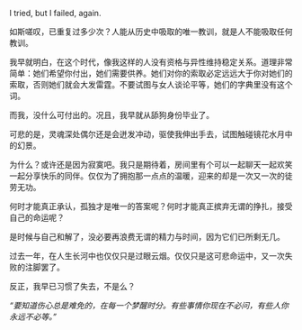 I tried, but I failed, again.

如斯嗟叹，已重复过多少次？人能从历史中吸取的唯一教训，就是人不能吸取任何教训。

我早就明白，在这个时代，像我这样的人没有资格与异性维持稳定关系。道理非常简单：她们希望你付出，她们需要供养。她们对你的索取必定远远大于你对她们的索取，否则她们就会大发雷霆。不要试图与女人谈论平等，她们的字典里没有这个词。

而我，没什么可付出的。况且，我早就从舔狗身份毕业了。

可悲的是，灵魂深处偶尔还是会迸发冲动，驱使我伸出手去，试图触碰镜花水月中的幻景。

为什么？或许还是因为寂寞吧。我只是期待着，房间里有个可以一起聊天一起欢笑一起分享快乐的同伴。仅仅为了拥抱那一点点的温暖，迎来的却是一次又一次的徒劳无功。

何时才能真正承认，孤独才是唯一的答案呢？何时才能真正摈弃无谓的挣扎，接受自己的命运呢？

是时候与自己和解了，没必要再浪费无谓的精力与时间，因为它们已所剩无几。

过去一年，在人生长河中也仅仅只是过眼云烟。仅仅只是这可悲命运中，又一次失败的注脚罢了。

反正，我早已习惯了失去，不是么？

*“要知道伤心总是难免的，在每一个梦醒时分。有些事情你现在不必问，有些人你永远不必等。”*
